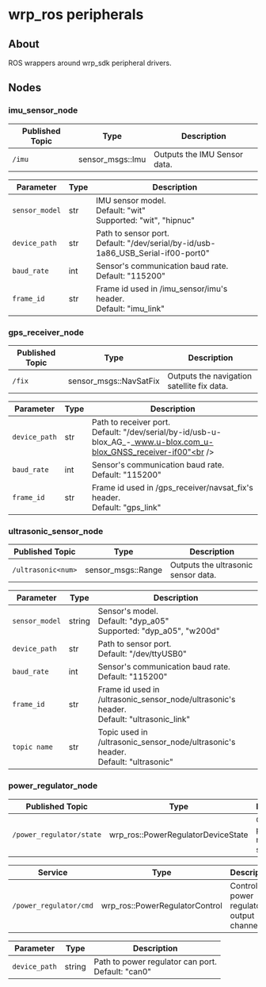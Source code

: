 # wrp_ros peripherals

## About

ROS wrappers around wrp_sdk peripheral drivers.

## Nodes

### imu_sensor_node
| Published Topic | Type             | Description                  |
| --------------- | ---------------- | ---------------------------- |
| `/imu`          | sensor_msgs::Imu | Outputs the IMU Sensor data. |

| Parameter      | Type | Description                                                                                 |
| -------------- | ---- | ------------------------------------------------------------------------------------------- |
| `sensor_model` | str  | IMU sensor model.<br />Default: "wit"<br /> Supported: "wit", "hipnuc"                      |
| `device_path`  | str  | Path to sensor port.<br />Default: "/dev/serial/by-id/usb-1a86_USB_Serial-if00-port0"<br /> |
| `baud_rate`    | int  | Sensor's communication baud rate.<br />Default: "115200"                                    |
| `frame_id`     | str  | Frame id used in /imu_sensor/imu's header.<br />Default: "imu_link"                         |


### gps_receiver_node
| Published Topic | Type                   | Description                                |
| --------------- | ---------------------- | ------------------------------------------ |
| `/fix`          | sensor_msgs::NavSatFix | Outputs the navigation satellite fix data. |

| Parameter     | Type | Description                                                                                                             |
| ------------- | ---- | ----------------------------------------------------------------------------------------------------------------------- |
| `device_path` | str  | Path to receiver port.<br />Default: "/dev/serial/by-id/usb-u-blox_AG_-_www.u-blox.com_u-blox_GNSS_receiver-if00"<br /> |
| `baud_rate`   | int  | Sensor's communication baud rate.<br />Default: "115200"                                                                |
| `frame_id`    | str  | Frame id used in /gps_receiver/navsat_fix's header.<br />Default: "gps_link"                                            |

### ultrasonic_sensor_node
| Published Topic    | Type               | Description                         |
| ------------------ | ------------------ | ----------------------------------- |
| `/ultrasonic<num>` | sensor_msgs::Range | Outputs the ultrasonic sensor data. |

| Parameter      | Type   | Description                                                                                   |
| -------------- | ------ | --------------------------------------------------------------------------------------------- |
| `sensor_model` | string | Sensor's model.<br />Default: "dyp_a05"<br /> Supported: "dyp_a05", "w200d"                   |
| `device_path`  | str    | Path to sensor port.<br />Default: "/dev/ttyUSB0"<br />                                       |
| `baud_rate`    | int    | Sensor's communication baud rate.<br />Default: "115200"                                        |
| `frame_id`     | str    | Frame id used in /ultrasonic_sensor_node/ultrasonic's header.<br />Default: "ultrasonic_link" |
| `topic name`   | str    | Topic used in /ultrasonic_sensor_node/ultrasonic's header.<br />Default: "ultrasonic"         |

### power_regulator_node

| Published Topic          | Type                               | Description                             |
| ------------------------ | ---------------------------------- | --------------------------------------- |
| `/power_regulator/state` | wrp_ros::PowerRegulatorDeviceState | Outputs the power regulator state data. |

| Service                | Type                           | Description                             |
| ---------------------- | ------------------------------ | --------------------------------------- |
| `/power_regulator/cmd` | wrp_ros::PowerRegulatorControl | Control power regulator output channels |

| Parameter     | Type   | Description                                                  |
| ------------- | ------ | ------------------------------------------------------------ |
| `device_path` | string | Path to power regulator can port.<br />Default: "can0"<br /> |